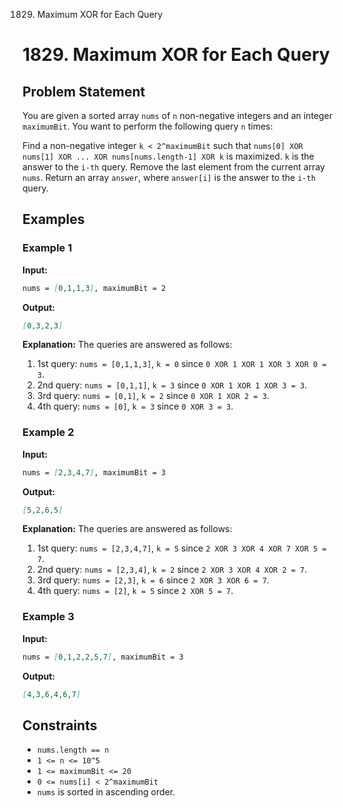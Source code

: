 1829. Maximum XOR for Each Query
# 1829. Maximum XOR for Each Query

## Problem Statement

You are given a sorted array `nums` of `n` non-negative integers and an integer `maximumBit`. You want to perform the following query `n` times:

Find a non-negative integer `k < 2^maximumBit` such that `nums[0] XOR nums[1] XOR ... XOR nums[nums.length-1] XOR k` is maximized. `k` is the answer to the `i-th` query. Remove the last element from the current array `nums`. Return an array `answer`, where `answer[i]` is the answer to the `i-th` query.

## Examples

### Example 1

**Input:**
```markdown
nums = [0,1,1,3], maximumBit = 2
```

**Output:**
```markdown
[0,3,2,3]
```

**Explanation:**
The queries are answered as follows:
1. 1st query: `nums = [0,1,1,3]`, `k = 0` since `0 XOR 1 XOR 1 XOR 3 XOR 0 = 3`.
2. 2nd query: `nums = [0,1,1]`, `k = 3` since `0 XOR 1 XOR 1 XOR 3 = 3`.
3. 3rd query: `nums = [0,1]`, `k = 2` since `0 XOR 1 XOR 2 = 3`.
4. 4th query: `nums = [0]`, `k = 3` since `0 XOR 3 = 3`.

### Example 2

**Input:**
```markdown
nums = [2,3,4,7], maximumBit = 3
```

**Output:**
```markdown
[5,2,6,5]
```

**Explanation:**
The queries are answered as follows:
1. 1st query: `nums = [2,3,4,7]`, `k = 5` since `2 XOR 3 XOR 4 XOR 7 XOR 5 = 7`.
2. 2nd query: `nums = [2,3,4]`, `k = 2` since `2 XOR 3 XOR 4 XOR 2 = 7`.
3. 3rd query: `nums = [2,3]`, `k = 6` since `2 XOR 3 XOR 6 = 7`.
4. 4th query: `nums = [2]`, `k = 5` since `2 XOR 5 = 7`.

### Example 3

**Input:**
```markdown
nums = [0,1,2,2,5,7], maximumBit = 3
```

**Output:**
```markdown
[4,3,6,4,6,7]
```

## Constraints

- `nums.length == n`
- `1 <= n <= 10^5`
- `1 <= maximumBit <= 20`
- `0 <= nums[i] < 2^maximumBit`
- `nums` is sorted in ascending order.

